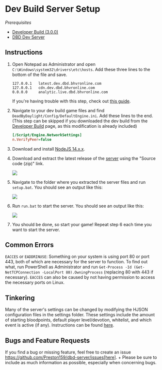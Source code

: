 # Dev Build Server Setup

*Prerequisites*

- [Developer Build (3.0.0)](https://www.mediafire.com/file/w0flhwditpyt4wy/DevBuild.zip/file)
- [DBD Dev Server](https://github.com/Preston159/dbd-server/releases)

## Instructions

1. Open Notepad as Administrator and open `C:\Windows\system32\drivers\etc\hosts`. Add these three lines to the bottom of the file and save.
    ```
    127.0.0.1   latest.dev.dbd.bhvronline.com
    127.0.0.1   cdn.dev.dbd.bhvronline.com
    0.0.0.0     analytic.live.dbd.bhvronline.com
    ```

    If you're having trouble with this step, check out [this guide](https://www.howtogeek.com/howto/27350/beginner-geek-how-to-edit-your-hosts-file/).

1. Navigate to your dev build game files and find `DeadByDaylight/Config/DefaultEngine.ini`. Add these lines to the end.
(This step can be skipped if you downloaded the dev build from the [Developer Build](../index.md) page, as this modification is already included)
    ```ini
    [/Script/Engine.NetworkSettings]
    n.VerifyPeer=false
    ```

1. Download and install [NodeJS 14.x.x](https://nodejs.org/en/).

1. Download and extract the latest release of the [server](https://github.com/Preston159/dbd-server/releases) using the "Source code (zip)" link.

    ![](https://media.discordapp.net/attachments/809163376651403296/809204682164666378/brave_vs7ocH6bBh.png)

1. Navigate to the folder where you extracted the server files and run `setup.bat`. You should see an output like this:

    ![](https://media.discordapp.net/attachments/809163376651403296/809204814340030484/cmd_PCIJN43zJo.png)

1. Run `run.bat` to start the server. You should see an output like this:

    ![](https://cdn.discordapp.com/attachments/809163376651403296/809205148350021644/unknown.png)

1. You should be done, so start your game! Repeat step 6 each time you want to start the server.

## Common Errors

`EACCES` or `EADDRINUSE`: Something on your system is using port 80 or port 443, both of which are necessary for the server to function. To find out what, run PowerShell as Administrator and run `Get-Process -Id (Get-NetTCPConnection -LocalPort 80).OwningProcess` (replacing 80 with 443 if necessary). `EACCES` can also be caused by not having permission to access the necessary ports on Linux.

## Tinkering

Many of the server's settings can be changed by modifying the HJSON configuration files in the settings folder. These settings include the amount of starting bloodpoints, default player level/devotion, whitelist, and which event is active (if any). Instructions can be found [here](Config.md).

## Bugs and Feature Requests

If you find a bug or missing feature, feel free to create an issue https://github.com/Preston159/dbd-server/issues[here]. +
Please be sure to include as much information as possible, especially when concerning bugs.